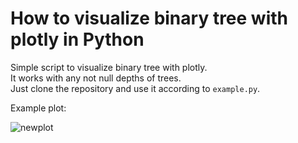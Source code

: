 # How to visualize binary tree with plotly in Python
Simple script to visualize binary tree with plotly.  
It works with any not null depths of trees.  
Just clone the repository and use it according to `example.py`.  

Example plot:  

![newplot](https://user-images.githubusercontent.com/90173032/221956024-e235feee-e79b-4cbe-991d-38b4c4018b1f.png)


